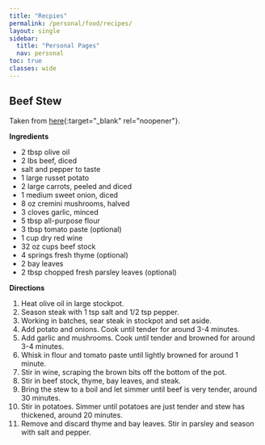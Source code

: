 ```yaml
---
title: "Recpies"
permalink: /personal/food/recipes/
layout: single
sidebar:
  title: "Personal Pages"
  nav: personal
toc: true
classes: wide
---
```


## Beef Stew
Taken from [here](https://damndelicious.net/2020/02/29/best-ever-beef-stew/){:target="_blank" rel="noopener"}.

**Ingredients**
- 2 tbsp olive oil
- 2 lbs beef, diced
- salt and pepper to taste
- 1 large russet potato
- 2 large carrots, peeled and diced
- 1 medium sweet onion, diced
- 8 oz cremini mushrooms, halved
- 3 cloves garlic, minced
- 5 tbsp all-purpose flour
- 3 tbsp tomato paste (optional)
- 1 cup dry red wine
- 32 oz cups beef stock
- 4 springs fresh thyme (optional)
- 2 bay leaves
- 2 tbsp chopped fresh parsley leaves (optional)

**Directions**
1. Heat olive oil in large stockpot.
2. Season steak with 1 tsp salt and 1/2 tsp pepper.
3. Working in batches, sear steak in stockpot and set aside.
4. Add potato and onions. Cook until tender for around 3-4 minutes.
5. Add garlic and mushrooms. Cook until tender and browned for around 3-4 minutes.
6. Whisk in flour and tomato paste until lightly browned for around 1 minute.
7. Stir in wine, scraping the brown bits off the bottom of the pot.
8. Stir in beef stock, thyme, bay leaves, and steak.
9. Bring the stew to a boil and let simmer until beef is very tender, around 30 minutes.
10. Stir in potatoes. Simmer until potatoes are just tender and stew has thickened, around 20 minutes.
11. Remove and discard thyme and bay leaves. Stir in parsley and season with salt and pepper.
